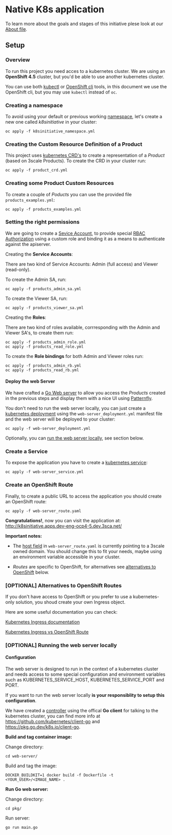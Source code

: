 # Native K8s application

To learn more about the goals and stages of this initiative plese look at our [About file](ABOUT.md).
## Setup

### Overview
To run this project you need acces to a kubernetes cluster.
We are using an **OpenShift 4.5** cluster, but you'd be able to use another kubernetes cluster.

You can use both [kubectl](https://kubernetes.io/docs/tasks/tools/install-kubectl/) or [OpenShift cli](https://docs.openshift.com/container-platform/4.5/cli_reference/openshift_cli/getting-started-cli.html) tools, in this document we use the OpenShift cli, but you may use `kubectl` instead of `oc`.

### Creating a namespace

To avoid using your default or previous working [namespace](https://kubernetes.io/docs/concepts/overview/working-with-objects/namespaces/), let's create a new one called *k8sinitiative* in your cluster: 

```
oc apply -f k8sinitiative_namespace.yml
```

### Creating the Custom Resource Definition of a Product

This project uses [kubernetes CRD's](https://kubernetes.io/docs/tasks/extend-kubernetes/custom-resources/custom-resource-definitions/) to create a representation of a *Product* (based on 3scale Products). To create the CRD in your cluster run:

```
oc apply -f product_crd.yml
```

### Creating some Product Custom Resources

To create a couple of *Poducts* you can use the provided file `products_examples.yml`:

```
oc apply -f products_examples.yml
```

### Setting the right permissions

We are going to create a [Sevice Account](https://kubernetes.io/docs/tasks/configure-pod-container/configure-service-account/), to provide special [RBAC Authorization](https://kubernetes.io/docs/reference/access-authn-authz/rbac/) using a custom role and binding it as a means to authenticate against the apiserver.

Creating the **Service Accounts**:

There are two kind of Service Accounts: Admin (full access) and Viewer (read-only).

To create the Admin SA, run:

```
oc apply -f products_admin_sa.yml
```

To create the Viewer SA, run:

```
oc apply -f products_viewer_sa.yml
```

Creating the **Roles**:

There are two kind of roles available, corrresponding with the Admin and Viewer SA's, to create them run:

```
oc apply -f products_admin_role.yml
oc apply -f products_read_role.yml
```

To create the **Role bindings** for both Admin and Viewer roles run:

```
oc apply -f products_admin_rb.yml
oc apply -f products_read_rb.yml
```

#### Deploy the web Server

We have crafted a [Go Web server](https://github.com/3scale/k8sapp-initiative/tree/master/web-server) to allow you access the *Products* created in the previous steps and display them with a nice UI using [Patternfly](https://www.patternfly.org/v4/).

You don't need to run the web server locally, you can just create a [kubernetes deployment](https://kubernetes.io/docs/concepts/workloads/controllers/deployment/) using the `web-server_deployment.yml` manifest file and the web server will be deployed to your cluster:

```
oc apply -f web-server_deployment.yml
```

Optionally, you can [run the web server locally](#optional-running-the-web-server-locally), see section below.

### Create a Service

To expose the application you have to create a [kubernetes service](https://kubernetes.io/docs/concepts/services-networking/service/):

```
oc apply -f web-server_service.yml
```

### Create an OpenShift Route
Finally, to create a public URL to access the application you should create an OpenShift route:

```
oc apply -f web-server_route.yaml
```

**Congratulations!**, now you can visit the application at: http://k8sinitiative.apps.dev-eng-ocp4-5.dev.3sca.net/

**Important notes:**

- The [host field](https://github.com/3scale/k8sapp-initiative/blob/master/web-server_route.yaml#L7) in `web-server_route.yaml` is currently pointing to a 3scale owned domain. You should change this to fit your needs, maybe using an environment variable accessible in your cluster.

- *Routes* are specific to OpenShift, for alternatives see [alternatives to OpenShift](#optional-alternatives-to-openshift-routes) below.

### [OPTIONAL] Alternatives to OpenShift Routes

If you don't have access to OpenShift or you prefer to use a kubernetes-only solution, you shoud create your own Ingress object.

Here are some useful documentation you can check:

[Kubernetes Ingress documentation](https://kubernetes.io/docs/concepts/services-networking/ingress/)

[Kubernetes Ingress vs OpenShift Route](https://www.openshift.com/blog/kubernetes-ingress-vs-openshift-route)

### [OPTIONAL] Running the web server locally

#### Configuration

The web server is designed to run in the context of a kubernetes cluster and needs access to some special configuration and environment variables such as KUBERNETES_SERVICE_HOST, KUBERNETES_SERVICE_PORT and PORT. 

If you want to run the web server locally **is your responsiblity to setup this configuration**.

We have created a [controller](https://github.com/3scale/k8sapp-initiative/tree/master/controller) using the offical **Go client** for talking to the kubernetes cluster, you can find more info at https://github.com/kubernetes/client-go and https://pkg.go.dev/k8s.io/client-go.

**Build and tag container image:**

Change directory:
```
cd web-server/
```
Build and tag the image:
```
DOCKER_BUILDKIT=1 docker build -f Dockerfile -t <YOUR_USER>/<IMAGE_NAME> .
```
**Run Go web server:**

Change directory:
```
cd pkg/
```
Run server:

```
go run main.go
```

